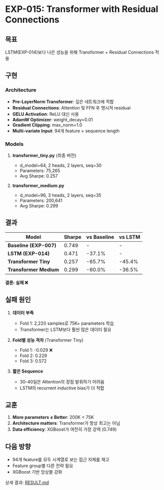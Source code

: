# EXP-015: Transformer with Residual Connections

## 목표

LSTM(EXP-014)보다 나은 성능을 위해 Transformer + Residual Connections 적용

## 구현

### Architecture

- **Pre-LayerNorm Transformer**: 깊은 네트워크에 적합
- **Residual Connections**: Attention 및 FFN 후 명시적 residual
- **GELU Activation**: ReLU 대신 사용
- **AdamW Optimizer**: weight_decay=0.01
- **Gradient Clipping**: max_norm=1.0
- **Multi-variate Input**: 94개 feature × sequence length

### Models

1. **transformer_tiny.py** (최종 버전)
   - d_model=64, 2 heads, 2 layers, seq=30
   - Parameters: 75,265
   - Avg Sharpe: 0.257

2. **transformer_medium.py**
   - d_model=96, 3 heads, 2 layers, seq=35
   - Parameters: 200,641
   - Avg Sharpe: 0.299

## 결과

| Model | Sharpe | vs Baseline | vs LSTM |
|-------|--------|-------------|---------|
| **Baseline (EXP-007)** | 0.749 | - | - |
| **LSTM (EXP-014)** | 0.471 | -37.1% | - |
| **Transformer Tiny** | 0.257 | -65.7% | -45.4% |
| **Transformer Medium** | 0.299 | -60.0% | -36.5% |

**결론: 실패 ❌**

## 실패 원인

1. **데이터 부족**
   - Fold 1: 2,220 samples로 75K+ parameters 학습
   - Transformer는 LSTM보다 훨씬 많은 데이터 필요

2. **Fold별 성능 격차** (Transformer Tiny)
   - Fold 1: -0.029 ❌
   - Fold 2: 0.229
   - Fold 3: 0.572

3. **짧은 Sequence**
   - 30-40일은 Attention의 장점 발휘하기 어려움
   - LSTM의 recurrent inductive bias가 더 적합

## 교훈

1. **More parameters ≠ Better**: 200K < 75K
2. **Architecture matters**: Transformer가 항상 최고는 아님
3. **Data efficiency**: XGBoost가 여전히 가장 강력 (0.749)

## 다음 방향

- 94개 feature를 모두 시계열로 보는 접근 자체를 재고
- Feature group별 다른 전략 필요
- XGBoost 기반 앙상블 강화

상세 결과: [RESULT.md](RESULT.md)

